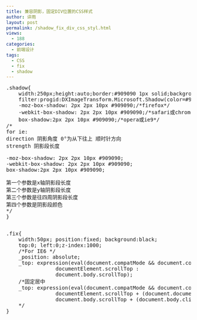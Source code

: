 ```yaml
---
title: 兼容阴影，固定DIV位置的CSS样式
author: 谇雨
layout: post
permalink: /shadow_fix_div_css_styl.html
views:
  - 188
categories:
  - 前端设计
tags:
  - CSS
  - fix
  - shadow
---
```

<pre class="lang:default decode:true " title="阴影CSS" >.shadow{
    width:250px;height:auto;border:#909090 1px solid;background:#fff;color:#333;
    filter:progid:DXImageTransform.Microsoft.Shadow(color=#909090,direction=120,strength=4);/*ie*/
    -moz-box-shadow: 2px 2px 10px #909090;/*firefox*/
    -webkit-box-shadow: 2px 2px 10px #909090;/*safari或chrome*/
    box-shadow:2px 2px 10px #909090;/*opera或ie9*/
/*
for ie:
direction 阴影角度 0°为从下往上 顺时针方向
strength 阴影段长度

-moz-box-shadow: 2px 2px 10px #909090;
-webkit-box-shadow: 2px 2px 10px #909090;
box-shadow:2px 2px 10px #909090;

第一个参数是x轴阴影段长度
第二个参数是y轴阴影段长度
第三个参数是往四周阴影段长度
第四个参数是阴影段颜色
*/
}

<pre class="lang:default decode:true " title="固定Div位置" >.fix{
    width:50px; position:fixed; background:black; 
    top:0; left:0;z-index:1000; 
    /*For IE6 */
    _position: absolute; 
    _top: expression(eval(document.compatMode &#038;&#038; document.compatMode == 'CSS1Compat') ?     
				documentElement.scrollTop :
				document.body.scrollTop);
    /*固定居中
    _top: expression(eval(document.compatMode &#038;&#038; document.compatMode == 'CSS1Compat') ?     
				documentElement.scrollTop + (document.documentElement.clientHeight-this.offsetHeight )/ 2 :
				document.body.scrollTop + (document.body.clientHeight - this.clientHeight )/ 2 );
    */
}
